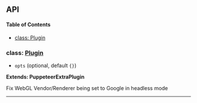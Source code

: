 ## API

<!-- Generated by documentation.js. Update this documentation by updating the source code. -->

#### Table of Contents

- [class: Plugin](#class-plugin)

### class: [Plugin](https://github.com/berstend/puppeteer-extra/blob/a769d9e78174808c217a71dc5a2261129b5b9127/packages/puppeteer-extra-plugin-stealth/evasions/webgl.vendor/index.js#L8-L37)

- `opts` (optional, default `{}`)

**Extends: PuppeteerExtraPlugin**

Fix WebGL Vendor/Renderer being set to Google in headless mode

---
